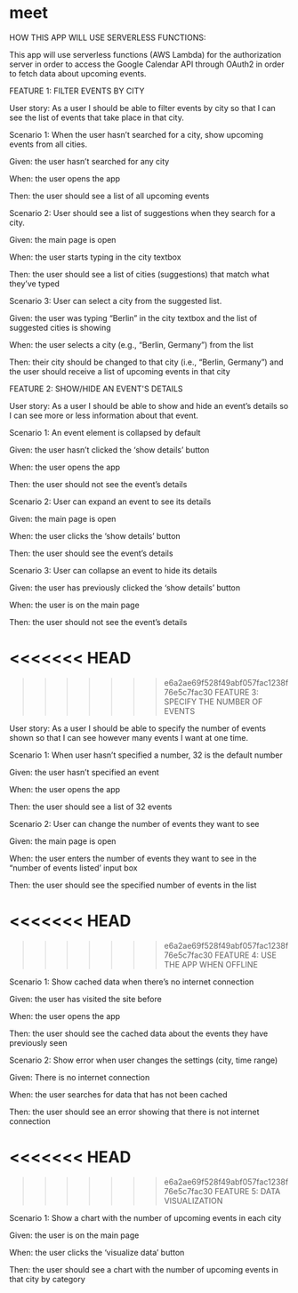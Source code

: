 # meet

HOW THIS APP WILL USE SERVERLESS FUNCTIONS:

This app will use serverless functions (AWS Lambda) for the authorization server in order to access the Google Calendar API through OAuth2 in order to fetch data about upcoming events.

FEATURE 1: FILTER EVENTS BY CITY

User story: As a user I should be able to filter events by city so that I can see the list of
events that take place in that city.

Scenario 1: When the user hasn’t searched for a city, show upcoming events from all
cities.

Given: the user hasn’t searched for any city

When: the user opens the app

Then: the user should see a list of all upcoming events

Scenario 2: User should see a list of suggestions when they search for a city.

Given: the main page is open

When: the user starts typing in the city textbox

Then: the user should see a list of cities (suggestions) that match what they’ve
typed

Scenario 3: User can select a city from the suggested list.

Given: the user was typing “Berlin” in the city textbox and the list of suggested
cities is showing

When: the user selects a city (e.g., “Berlin, Germany”) from the list

Then: their city should be changed to that city (i.e., “Berlin, Germany”) and the
user should receive a list of upcoming events in that city

FEATURE 2: SHOW/HIDE AN EVENT'S DETAILS

User story: As a user I should be able to show and hide an event’s details so I can see
more or less information about that event.

Scenario 1: An event element is collapsed by default

Given: the user hasn’t clicked the ‘show details’ button

When: the user opens the app

Then: the user should not see the event’s details

Scenario 2: User can expand an event to see its details

Given: the main page is open

When: the user clicks the ‘show details’ button

Then: the user should see the event’s details

Scenario 3: User can collapse an event to hide its details

Given: the user has previously clicked the ‘show details’ button

When: the user is on the main page

Then: the user should not see the event’s details

# <<<<<<< HEAD

> > > > > > > e6a2ae69f528f49abf057fac1238f76e5c7fac30
> > > > > > > FEATURE 3: SPECIFY THE NUMBER OF EVENTS

User story: As a user I should be able to specify the number of events shown so that I
can see however many events I want at one time.

Scenario 1: When user hasn’t specified a number, 32 is the default number

Given: the user hasn’t specified an event

When: the user opens the app

Then: the user should see a list of 32 events

Scenario 2: User can change the number of events they want to see

Given: the main page is open

When: the user enters the number of events they want to see in the “number of
events listed’ input box

Then: the user should see the specified number of events in the list

# <<<<<<< HEAD

> > > > > > > e6a2ae69f528f49abf057fac1238f76e5c7fac30
> > > > > > > FEATURE 4: USE THE APP WHEN OFFLINE

Scenario 1: Show cached data when there’s no internet connection

Given: the user has visited the site before

When: the user opens the app

Then: the user should see the cached data about the events they have
previously seen

Scenario 2: Show error when user changes the settings (city, time range)

Given: There is no internet connection

When: the user searches for data that has not been cached

Then: the user should see an error showing that there is not internet connection

# <<<<<<< HEAD

> > > > > > > e6a2ae69f528f49abf057fac1238f76e5c7fac30
> > > > > > > FEATURE 5: DATA VISUALIZATION

Scenario 1: Show a chart with the number of upcoming events in each city

Given: the user is on the main page

When: the user clicks the ‘visualize data’ button

Then: the user should see a chart with the number of upcoming events in that
city by category
